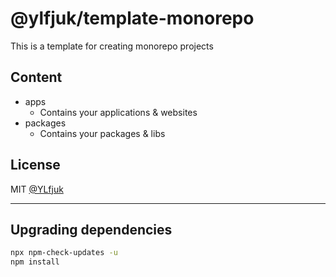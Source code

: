 # @ylfjuk/template-monorepo

This is a template for creating monorepo projects

## Content

- apps
  - Contains your applications & websites
- packages
  - Contains your packages & libs

## License

MIT [@YLfjuk](https://github.com/YLfjuk)

---

## Upgrading dependencies

```sh
npx npm-check-updates -u
npm install
```
